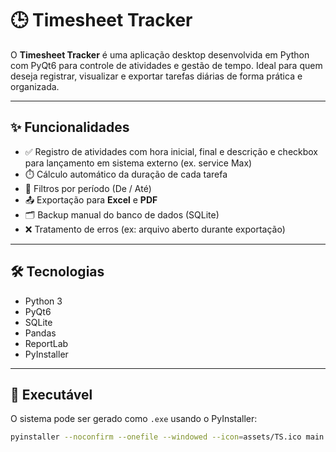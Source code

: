 # 🕒 Timesheet Tracker

O **Timesheet Tracker** é uma aplicação desktop desenvolvida em Python com PyQt6 para controle de atividades e gestão de tempo. Ideal para quem deseja registrar, visualizar e exportar tarefas diárias de forma prática e organizada.

---

## ✨ Funcionalidades

- ✅ Registro de atividades com hora inicial, final e descrição e checkbox para lançamento em sistema externo (ex. service Max)
- ⏱️ Cálculo automático da duração de cada tarefa
- 📅 Filtros por período (De / Até)
- 📤 Exportação para **Excel** e **PDF**
- 🗂️ Backup manual do banco de dados (SQLite)
- ❌ Tratamento de erros (ex: arquivo aberto durante exportação)

---

## 🛠️ Tecnologias

- Python 3
- PyQt6
- SQLite
- Pandas
- ReportLab
- PyInstaller

---

## 🚀 Executável

O sistema pode ser gerado como `.exe` usando o PyInstaller:

```bash
pyinstaller --noconfirm --onefile --windowed --icon=assets/TS.ico main.py
